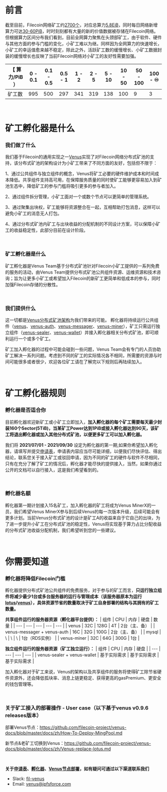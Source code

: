 # 前言

截至目前，Filecoin网络矿工约[2700个](http://filscan.io/)，对应总算力[5.8EiB](http://filscan.io/)，同时每日网络新增算力可达[30-60PiB](http://filscan.io/)，时时刻刻都有大量的新的价值数据被存储在Filecoin网络。但根据算力区间分布我们看到，目前全网算力聚焦在头颈部矿工，由于软件、硬件与其他方面的参与门槛的变化，小矿工难以为继。同样因为全网算力的快速增长，小矿工的幸运值愈来越不稳定，除此之外，活跃矿工数的缓慢增长、小矿工数据封装的缓慢增长也反映了当前Filecoin网络对小矿工的友好性需要加强。

| 【 算力/PiB ） |0 - 0.1|0.1 - 0.5|0.5 - 1|1 - 2|2 - 5|5 - 10|10 - 50|50 - 100|100 - ♾|
| --- | --- | --- | --- | --- | --- | --- | --- | --- | --- |
| 矿工数 | 995 | 500 | 297 | 341 | 319 | 138 | 100 | 9 | 3 |

</br>

# 矿工孵化器是什么

### 我们做了什么

我们基于Filecoin的通用实现之一[Venus](https://venus.filecoin.io/Home.html)实现了对Filecoin网络分布式矿池的支持，该分布式矿池的架构设计为小矿工带来了不同方面的友好，包括但不限于：

1、通过公共组件与独立组件的概念，Venus将矿工必要的硬件维护成本和时间成本降低。共享组件支持高可用，在保障服务质量的同时使矿工能够更容易加入到矿池生态中，降低矿工的参与门槛将吸引更多的参与者加入。

2、通过组件拆分管理，小矿工面对一个或数个节点可以更简单的管理系统。

3、通过聚集出块权，矿工能够将资源整合在一起，互相帮助打包消息，这样可以避免小矿工的消息无人打包。

4、通过分布式矿池内矿工与出块收益的分配机制的不同设计方案，可以保障小矿工的收益稳定性，此部分目前在设计阶段。

</br>

### 矿工孵化器是什么

矿工孵化器是Venus Team基于分布式矿池针对Filecoin小矿工提供的一系列免费的服务的活动，由Venus Team提供分布式矿池公共组件资源、运维资源和技术咨询；旨为让更多小矿工或希望加入Filecoin的新矿工更简单和低成本的参与，同时加强Filecoin存储的分散性。

</br>

### 我们提供什么

这一切都是[Venus分布式矿池架构](https://github.com/filecoin-project/venus-docs/blob/master/docs/zh/Overview.md)为我们带来的可能。
孵化器将持续运行公共组件（[venus](https://github.com/filecoin-project/venus)、[venus-auth](https://github.com/filecoin-project/venus-auth)、[venus-messager](https://github.com/filecoin-project/venus-messager)、[venus-miner](https://github.com/filecoin-project/venus-miner)），矿工只需运行独立组件（[venus-sealer](https://github.com/filecoin-project/venus-sealer)、[venus-wallet](https://github.com/filecoin-project/venus-wallet)）并接入孵化器相关分布式矿池，即可顺利运行一个或多个矿工。

矿工加入孵化器的过程中可能会碰到一些问题，Venus Team会有专门的人员协助矿工解决一系列问题。考虑到不同的矿工的实际情况各不相同，所需要的资源与时间可能很多或者很少，欢迎各位矿工请在了解完以下规则后再陆续加入。

</br>

# 矿工孵化器规则

### 孵化器是否适合你

目前孵化器欢迎新矿工或小矿工立即加入，**加入孵化器的每个矿工需要每天最少封装160个Sector(5TiB)，当某矿工Power达到1PiB或接入孵化器达到90天，该矿工将退出孵化器或加入其他分布式矿池，以便更多矿工可以加入孵化器。**

我们将 **2021/07/01 - 2021/09/30** 设定为孵化器的第一期,如果你希望加入孵化器，请填写并提交[申请表](http://ipfsforce.mikecrm.com/OVZb0Dv)，申请表内容应当尽可能详细，以便我们尽快评估、得出结论，联系您关于接入矿工或驳回申请，因为不同的矿工的硬件与软件不尽相同，只有在充分了解了矿工的情况后，孵化器才能尽快的提供接入，当然，如果你通过公开的文档可以自行接入，这是我们希望看到的。

</br>

### 孵化器名额

孵化器第一期计划接入15名矿工，加入孵化器的矿工将成为Venus MinerX的一员，我们希望Venus MinerX参与到后续Venus的每一次版本升级，后续可能会有更多计划。当前Venus分布式矿池的设计是矿工A的收益来自于它自己的出块，为了进一步提升小矿工在分布式矿池的稳定性，Venus将实现基于算力占比分配收益的分布式矿池收益分配机制，我们希望听到您的一些建议。

</br>

# 你需要知道

### 孵化器将降低Filecoin门槛

孵化器提供分布式矿池公共组件的免费服务，对于参与的矿工而言，**只运行独立组件将减少最少1台或多台服务器的运行与管理成本（该服务器原本为运行[lotus](https://github.com/filecoin-project/lotus)/[venus](https://github.com/filecoin-project/venus)），具体资源节省的数量取决于矿工自身部署的结构与其拥有的矿工数量。**

**共享组件运行的服务器资源（孵化器平台提供）：**
| 组件 | CPU | 内存 | 硬盘 | 数量 |
| --- | --- | --- | --- | --- |
| venus | 32C | 128G | 4T | 2台（主、备） |
| venus-messager + venus-auth | 16C | 32G | 100G | 2台（主、备） |
| mysql | \ | \ | \ | 1台（RDS实例） |
| venus-miner | 32C | 64G | 300G | 1台 |

**独立组件运行的服务器资源（矿工独立运行）：**
| 组件 | CPU | 内存 | 硬盘 |
| --- | --- | --- | --- |
| venus-sealer + venus-wallet | 基于实际需求 | 基于实际需求 | 基于实际需求 |

加入孵化器对于矿工来说，Venus的架构以及共享组件的服务将使得矿工除节省硬件资源外，还会降低孤块率、消息上链更稳定、获得更高的gasPremium、更安全的钱包管理等。

</br>

### 关于矿工接入的部署操作 - User case（以下基于venus v0.9.6 releases版本）

部署Venus节点：https://github.com/filecoin-project/venus-docs/blob/master/docs/zh/How-To-Deploy-MingPool.md

新节点&老矿工切换到Venus：https://github.com/filecoin-project/venus-docs/blob/master/docs/zh/Venus-replace-lotus.md

</br>

**关于[申请表](http://ipfsforce.mikecrm.com/OVZb0Dv)、[孵化器](https://github.com/Joss-Hua/hello-word/edit/main/%E7%9F%BF%E5%B7%A5%E5%AD%B5%E5%8C%96%E5%99%A8%E8%AE%A1%E5%88%92.md)、[Venus节点部署](https://github.com/filecoin-project/venus-docs/blob/master/docs/zh/How-To-Deploy-MingPool.md)，如有疑问可通过以下渠道联系我们**
- Slack: [fil-venus](https://filecoinproject.slack.com/archives/CEHHJNJS3)
- Email: [venus@ipfsforce.com ](venus@ipfsforce.com )
